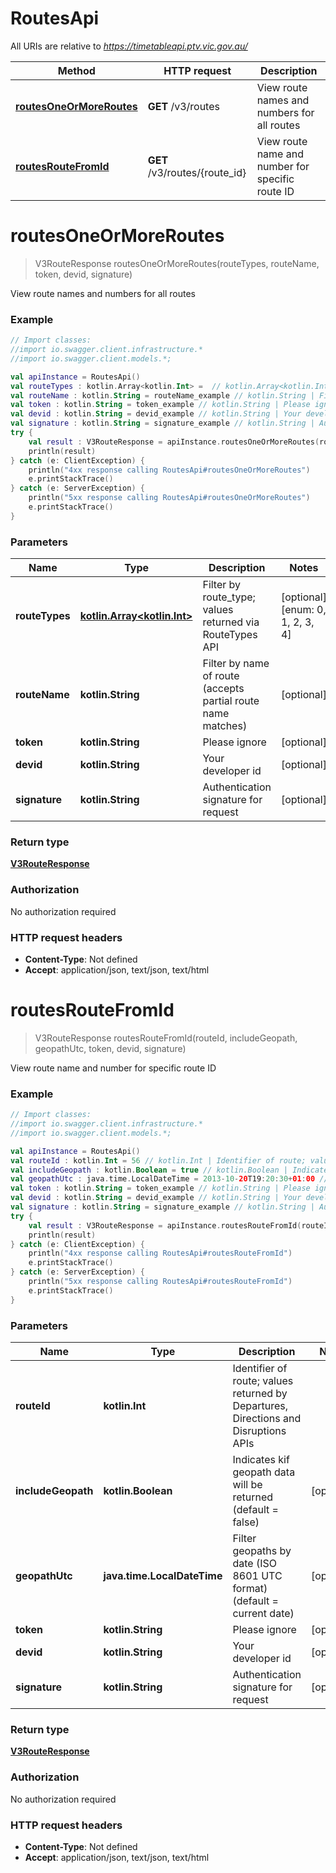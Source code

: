 # RoutesApi

All URIs are relative to *https://timetableapi.ptv.vic.gov.au/*

Method | HTTP request | Description
------------- | ------------- | -------------
[**routesOneOrMoreRoutes**](RoutesApi.md#routesOneOrMoreRoutes) | **GET** /v3/routes | View route names and numbers for all routes
[**routesRouteFromId**](RoutesApi.md#routesRouteFromId) | **GET** /v3/routes/{route_id} | View route name and number for specific route ID

<a name="routesOneOrMoreRoutes"></a>
# **routesOneOrMoreRoutes**
> V3RouteResponse routesOneOrMoreRoutes(routeTypes, routeName, token, devid, signature)

View route names and numbers for all routes

### Example
```kotlin
// Import classes:
//import io.swagger.client.infrastructure.*
//import io.swagger.client.models.*;

val apiInstance = RoutesApi()
val routeTypes : kotlin.Array<kotlin.Int> =  // kotlin.Array<kotlin.Int> | Filter by route_type; values returned via RouteTypes API
val routeName : kotlin.String = routeName_example // kotlin.String | Filter by name  of route (accepts partial route name matches)
val token : kotlin.String = token_example // kotlin.String | Please ignore
val devid : kotlin.String = devid_example // kotlin.String | Your developer id
val signature : kotlin.String = signature_example // kotlin.String | Authentication signature for request
try {
    val result : V3RouteResponse = apiInstance.routesOneOrMoreRoutes(routeTypes, routeName, token, devid, signature)
    println(result)
} catch (e: ClientException) {
    println("4xx response calling RoutesApi#routesOneOrMoreRoutes")
    e.printStackTrace()
} catch (e: ServerException) {
    println("5xx response calling RoutesApi#routesOneOrMoreRoutes")
    e.printStackTrace()
}
```

### Parameters

Name | Type | Description  | Notes
------------- | ------------- | ------------- | -------------
 **routeTypes** | [**kotlin.Array&lt;kotlin.Int&gt;**](kotlin.Int.md)| Filter by route_type; values returned via RouteTypes API | [optional] [enum: 0, 1, 2, 3, 4]
 **routeName** | **kotlin.String**| Filter by name  of route (accepts partial route name matches) | [optional]
 **token** | **kotlin.String**| Please ignore | [optional]
 **devid** | **kotlin.String**| Your developer id | [optional]
 **signature** | **kotlin.String**| Authentication signature for request | [optional]

### Return type

[**V3RouteResponse**](V3RouteResponse.md)

### Authorization

No authorization required

### HTTP request headers

 - **Content-Type**: Not defined
 - **Accept**: application/json, text/json, text/html

<a name="routesRouteFromId"></a>
# **routesRouteFromId**
> V3RouteResponse routesRouteFromId(routeId, includeGeopath, geopathUtc, token, devid, signature)

View route name and number for specific route ID

### Example
```kotlin
// Import classes:
//import io.swagger.client.infrastructure.*
//import io.swagger.client.models.*;

val apiInstance = RoutesApi()
val routeId : kotlin.Int = 56 // kotlin.Int | Identifier of route; values returned by Departures, Directions and Disruptions APIs
val includeGeopath : kotlin.Boolean = true // kotlin.Boolean | Indicates kif geopath data will be returned (default = false)
val geopathUtc : java.time.LocalDateTime = 2013-10-20T19:20:30+01:00 // java.time.LocalDateTime | Filter geopaths by date (ISO 8601 UTC format) (default = current date)
val token : kotlin.String = token_example // kotlin.String | Please ignore
val devid : kotlin.String = devid_example // kotlin.String | Your developer id
val signature : kotlin.String = signature_example // kotlin.String | Authentication signature for request
try {
    val result : V3RouteResponse = apiInstance.routesRouteFromId(routeId, includeGeopath, geopathUtc, token, devid, signature)
    println(result)
} catch (e: ClientException) {
    println("4xx response calling RoutesApi#routesRouteFromId")
    e.printStackTrace()
} catch (e: ServerException) {
    println("5xx response calling RoutesApi#routesRouteFromId")
    e.printStackTrace()
}
```

### Parameters

Name | Type | Description  | Notes
------------- | ------------- | ------------- | -------------
 **routeId** | **kotlin.Int**| Identifier of route; values returned by Departures, Directions and Disruptions APIs |
 **includeGeopath** | **kotlin.Boolean**| Indicates kif geopath data will be returned (default &#x3D; false) | [optional]
 **geopathUtc** | **java.time.LocalDateTime**| Filter geopaths by date (ISO 8601 UTC format) (default &#x3D; current date) | [optional]
 **token** | **kotlin.String**| Please ignore | [optional]
 **devid** | **kotlin.String**| Your developer id | [optional]
 **signature** | **kotlin.String**| Authentication signature for request | [optional]

### Return type

[**V3RouteResponse**](V3RouteResponse.md)

### Authorization

No authorization required

### HTTP request headers

 - **Content-Type**: Not defined
 - **Accept**: application/json, text/json, text/html

